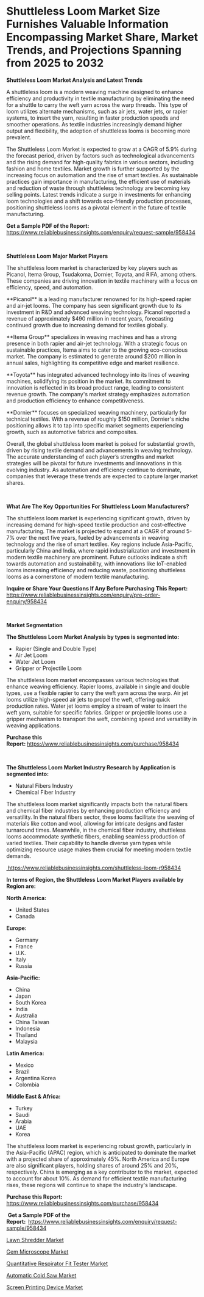 <p><h1>Shuttleless Loom Market Size Furnishes Valuable Information Encompassing Market Share, Market Trends, and Projections Spanning from 2025 to 2032</h1></p><p><strong>Shuttleless Loom Market Analysis and Latest Trends</strong></p>
<p><p>A shuttleless loom is a modern weaving machine designed to enhance efficiency and productivity in textile manufacturing by eliminating the need for a shuttle to carry the weft yarn across the warp threads. This type of loom utilizes alternate mechanisms, such as air jets, water jets, or rapier systems, to insert the yarn, resulting in faster production speeds and smoother operations. As textile industries increasingly demand higher output and flexibility, the adoption of shuttleless looms is becoming more prevalent.</p><p>The Shuttleless Loom Market is expected to grow at a CAGR of 5.9% during the forecast period, driven by factors such as technological advancements and the rising demand for high-quality fabrics in various sectors, including fashion and home textiles. Market growth is further supported by the increasing focus on automation and the rise of smart textiles. As sustainable practices gain importance in manufacturing, the efficient use of materials and reduction of waste through shuttleless technology are becoming key selling points. Latest trends indicate a surge in investments for enhancing loom technologies and a shift towards eco-friendly production processes, positioning shuttleless looms as a pivotal element in the future of textile manufacturing.</p></p>
<p><strong>Get a Sample PDF of the Report:&nbsp;</strong> <a href="https://www.reliablebusinessinsights.com/enquiry/request-sample/958434?utm_campaign=1113&utm_medium=2&utm_source=Github&utm_content=ia&utm_term=19022025&utm_id=shuttleless-loom">https://www.reliablebusinessinsights.com/enquiry/request-sample/958434</a></p>
<p>&nbsp;</p>
<p><strong>Shuttleless Loom Major Market Players</strong></p>
<p><p>The shuttleless loom market is characterized by key players such as Picanol, Itema Group, Tsudakoma, Dornier, Toyota, and RIFA, among others. These companies are driving innovation in textile machinery with a focus on efficiency, speed, and automation.</p><p>**Picanol** is a leading manufacturer renowned for its high-speed rapier and air-jet looms. The company has seen significant growth due to its investment in R&D and advanced weaving technology. Picanol reported a revenue of approximately $490 million in recent years, forecasting continued growth due to increasing demand for textiles globally.</p><p>**Itema Group** specializes in weaving machines and has a strong presence in both rapier and air-jet technology. With a strategic focus on sustainable practices, Itema aims to cater to the growing eco-conscious market. The company is estimated to generate around $200 million in annual sales, highlighting its competitive edge and market resilience.</p><p>**Toyota** has integrated advanced technology into its lines of weaving machines, solidifying its position in the market. Its commitment to innovation is reflected in its broad product range, leading to consistent revenue growth. The company's market strategy emphasizes automation and production efficiency to enhance competitiveness.</p><p>**Dornier** focuses on specialized weaving machinery, particularly for technical textiles. With a revenue of roughly $150 million, Dornier's niche positioning allows it to tap into specific market segments experiencing growth, such as automotive fabrics and composites.</p><p>Overall, the global shuttleless loom market is poised for substantial growth, driven by rising textile demand and advancements in weaving technology. The accurate understanding of each player’s strengths and market strategies will be pivotal for future investments and innovations in this evolving industry. As automation and efficiency continue to dominate, companies that leverage these trends are expected to capture larger market shares.</p></p>
<p>&nbsp;</p>
<p><strong>What Are The Key Opportunities For Shuttleless Loom Manufacturers?</strong></p>
<p><p>The shuttleless loom market is experiencing significant growth, driven by increasing demand for high-speed textile production and cost-effective manufacturing. The market is projected to expand at a CAGR of around 5-7% over the next five years, fueled by advancements in weaving technology and the rise of smart textiles. Key regions include Asia-Pacific, particularly China and India, where rapid industrialization and investment in modern textile machinery are prominent. Future outlooks indicate a shift towards automation and sustainability, with innovations like IoT-enabled looms increasing efficiency and reducing waste, positioning shuttleless looms as a cornerstone of modern textile manufacturing.</p></p>
<p><strong>Inquire or Share Your Questions If Any Before Purchasing This Report:</strong> <a href="https://www.reliablebusinessinsights.com/enquiry/pre-order-enquiry/958434?utm_campaign=1113&utm_medium=2&utm_source=Github&utm_content=ia&utm_term=19022025&utm_id=shuttleless-loom">https://www.reliablebusinessinsights.com/enquiry/pre-order-enquiry/958434</a></p>
<p>&nbsp;</p>
<p><strong>Market Segmentation</strong></p>
<p><strong>The Shuttleless Loom Market Analysis by types is segmented into:</strong></p>
<p><ul><li>Rapier (Single and Double Type)</li><li>Air Jet Loom</li><li>Water Jet Loom</li><li>Gripper or Projectile Loom</li></ul></p>
<p><p>The shuttleless loom market encompasses various technologies that enhance weaving efficiency. Rapier looms, available in single and double types, use a flexible rapier to carry the weft yarn across the warp. Air jet looms utilize high-speed air jets to propel the weft, offering quick production rates. Water jet looms employ a stream of water to insert the weft yarn, suitable for specific fabrics. Gripper or projectile looms use a gripper mechanism to transport the weft, combining speed and versatility in weaving applications.</p></p>
<p><strong>Purchase this Report:&nbsp;</strong><a href="https://www.reliablebusinessinsights.com/purchase/958434?utm_campaign=1113&utm_medium=2&utm_source=Github&utm_content=ia&utm_term=19022025&utm_id=shuttleless-loom">https://www.reliablebusinessinsights.com/purchase/958434</a></p>
<p>&nbsp;</p>
<p><strong>The Shuttleless Loom Market Industry Research by Application is segmented into:</strong></p>
<p><ul><li>Natural Fibers Industry</li><li>Chemical Fiber Industry</li></ul></p>
<p><p>The shuttleless loom market significantly impacts both the natural fibers and chemical fiber industries by enhancing production efficiency and versatility. In the natural fibers sector, these looms facilitate the weaving of materials like cotton and wool, allowing for intricate designs and faster turnaround times. Meanwhile, in the chemical fiber industry, shuttleless looms accommodate synthetic fibers, enabling seamless production of varied textiles. Their capability to handle diverse yarn types while optimizing resource usage makes them crucial for meeting modern textile demands.</p></p>
<p><a href="https://www.reliablebusinessinsights.com/shuttleless-loom-r958434?utm_campaign=1113&utm_medium=2&utm_source=Github&utm_content=ia&utm_term=19022025&utm_id=shuttleless-loom">&nbsp;https://www.reliablebusinessinsights.com/shuttleless-loom-r958434</a></p>
<p><strong>In terms of Region, the Shuttleless Loom Market Players available by Region are:</strong></p>
<p>
    <p> <strong> North America: </strong>
        <ul>
            <li>United States</li>
            <li>Canada</li>
        </ul>
        </p> 
    <p> <strong> Europe: </strong>
        <ul>
            <li>Germany</li>
            <li>France</li>
            <li>U.K.</li>
            <li>Italy</li>
            <li>Russia</li>
        </ul>
        </p> 
    <p> <strong> Asia-Pacific: </strong>
        <ul>
            <li>China</li>
            <li>Japan</li>
            <li>South Korea</li>
            <li>India</li>
            <li>Australia</li>
            <li>China Taiwan</li>
            <li>Indonesia</li>
            <li>Thailand</li>
            <li>Malaysia</li>
        </ul>
        </p> 
    <p> <strong> Latin America: </strong>
        <ul>
            <li>Mexico</li>
            <li>Brazil</li>
            <li>Argentina Korea</li>
            <li>Colombia</li>
        </ul>
        </p> 
    <p> <strong> Middle East & Africa: </strong>
        <ul>
            <li>Turkey</li>
            <li>Saudi</li>
            <li>Arabia</li>
            <li>UAE</li>
            <li>Korea</li>
        </ul>
    </p>
    </p>
<p><p>The shuttleless loom market is experiencing robust growth, particularly in the Asia-Pacific (APAC) region, which is anticipated to dominate the market with a projected share of approximately 45%. North America and Europe are also significant players, holding shares of around 25% and 20%, respectively. China is emerging as a key contributor to the market, expected to account for about 10%. As demand for efficient textile manufacturing rises, these regions will continue to shape the industry's landscape.</p></p>
<p><strong>Purchase this Report: </strong><a href="https://www.reliablebusinessinsights.com/purchase/958434?utm_campaign=1113&utm_medium=2&utm_source=Github&utm_content=ia&utm_term=19022025&utm_id=shuttleless-loom">https://www.reliablebusinessinsights.com/purchase/958434</a></p>
<p>&nbsp;<strong>Get a Sample PDF of the Report:&nbsp;&nbsp;</strong><a href="https://www.reliablebusinessinsights.com/enquiry/request-sample/958434?utm_campaign=1113&utm_medium=2&utm_source=Github&utm_content=ia&utm_term=19022025&utm_id=shuttleless-loom">https://www.reliablebusinessinsights.com/enquiry/request-sample/958434</a></p>
<p><strong></strong></p>
<p><p><a href="https://github.com/lizonbochil23/Market-Research-Report-List-1/blob/main/lawn-shredder-market.md?utm_campaign=1113&utm_medium=2&utm_source=Github&utm_content=ia&utm_term=19022025&utm_id=shuttleless-loom">Lawn Shredder Market</a></p><p><a href="https://github.com/ziogaskangui96/Market-Research-Report-List-1/blob/main/gem-microscope-market.md?utm_campaign=1113&utm_medium=2&utm_source=Github&utm_content=ia&utm_term=19022025&utm_id=shuttleless-loom">Gem Microscope Market</a></p><p><a href="https://github.com/leyesamilej/Market-Research-Report-List-1/blob/main/quantitative-respirator-fit-tester-market.md?utm_campaign=1113&utm_medium=2&utm_source=Github&utm_content=ia&utm_term=19022025&utm_id=shuttleless-loom">Quantitative Respirator Fit Tester Market</a></p><p><a href="https://github.com/guinoopandam/Market-Research-Report-List-1/blob/main/automatic-cold-saw-market.md?utm_campaign=1113&utm_medium=2&utm_source=Github&utm_content=ia&utm_term=19022025&utm_id=shuttleless-loom">Automatic Cold Saw Market</a></p><p><a href="https://github.com/carylgrinko/Market-Research-Report-List-1/blob/main/screen-printing-device-market.md?utm_campaign=1113&utm_medium=2&utm_source=Github&utm_content=ia&utm_term=19022025&utm_id=shuttleless-loom">Screen Printing Device Market</a></p></p>
